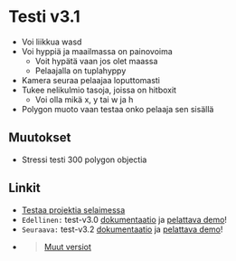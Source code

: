 # Testi v3.1
- Voi liikkua wasd
- Voi hyppiä ja maailmassa on painovoima
	- Voit hypätä vaan jos olet maassa
	- Pelaajalla on tuplahyppy
- Kamera seuraa pelaajaa loputtomasti
- Tukee nelikulmio tasoja, joissa on hitboxit
	- Voi olla mikä x, y tai w ja h
- Polygon muoto vaan testaa onko pelaaja sen sisällä

## Muutokset
- Stressi testi 300 polygon objectia

## Linkit

- [Testaa projektia selaimessa](https://kassu11.github.io/platformer/test-v3.1/)
- `Edellinen:` test-v3.0 [dokumentaatio](https://github.com/kassu11/platformer/tree/main/test-v3.0) ja [pelattava demo](https://kassu11.github.io/platformer/test-v3.0/)!
- `Seuraava:` test-v3.2 [dokumentaatio](https://github.com/kassu11/platformer/tree/main/test-v3.2) ja [pelattava demo](https://kassu11.github.io/platformer/test-v3.2/)!
- > [Muut versiot](https://github.com/kassu11/platformer#readme)